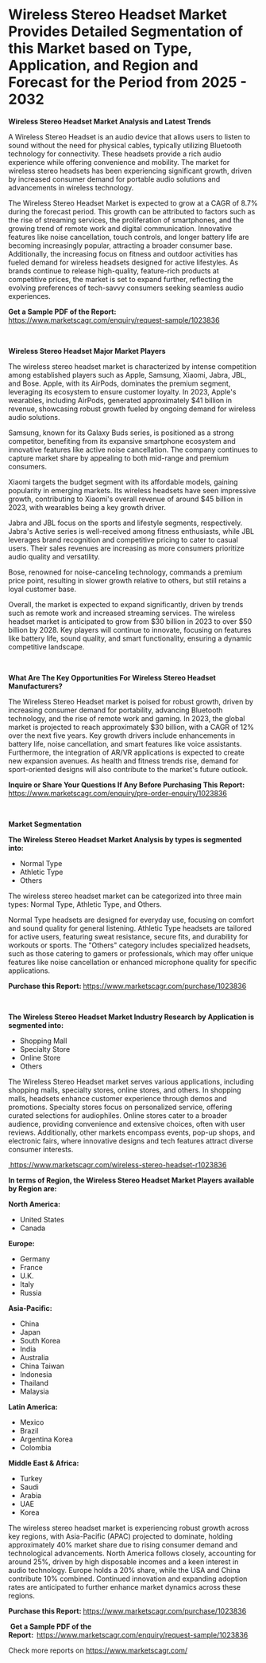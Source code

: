 <p><h1>Wireless Stereo Headset Market Provides Detailed Segmentation of this Market based on Type, Application, and Region and Forecast for the Period from 2025 - 2032</h1></p><p><strong>Wireless Stereo Headset Market Analysis and Latest Trends</strong></p>
<p><p>A Wireless Stereo Headset is an audio device that allows users to listen to sound without the need for physical cables, typically utilizing Bluetooth technology for connectivity. These headsets provide a rich audio experience while offering convenience and mobility. The market for wireless stereo headsets has been experiencing significant growth, driven by increased consumer demand for portable audio solutions and advancements in wireless technology. </p><p>The Wireless Stereo Headset Market is expected to grow at a CAGR of 8.7% during the forecast period. This growth can be attributed to factors such as the rise of streaming services, the proliferation of smartphones, and the growing trend of remote work and digital communication. Innovative features like noise cancellation, touch controls, and longer battery life are becoming increasingly popular, attracting a broader consumer base. Additionally, the increasing focus on fitness and outdoor activities has fueled demand for wireless headsets designed for active lifestyles. As brands continue to release high-quality, feature-rich products at competitive prices, the market is set to expand further, reflecting the evolving preferences of tech-savvy consumers seeking seamless audio experiences.</p></p>
<p><strong>Get a Sample PDF of the Report:&nbsp;</strong> <a href="https://www.marketscagr.com/enquiry/request-sample/1023836?utm_campaign=2110&utm_medium=2&utm_source=Github&utm_content=ia&utm_term=05032025&utm_id=wireless-stereo-headset">https://www.marketscagr.com/enquiry/request-sample/1023836</a></p>
<p>&nbsp;</p>
<p><strong>Wireless Stereo Headset Major Market Players</strong></p>
<p><p>The wireless stereo headset market is characterized by intense competition among established players such as Apple, Samsung, Xiaomi, Jabra, JBL, and Bose. Apple, with its AirPods, dominates the premium segment, leveraging its ecosystem to ensure customer loyalty. In 2023, Apple's wearables, including AirPods, generated approximately $41 billion in revenue, showcasing robust growth fueled by ongoing demand for wireless audio solutions.</p><p>Samsung, known for its Galaxy Buds series, is positioned as a strong competitor, benefiting from its expansive smartphone ecosystem and innovative features like active noise cancellation. The company continues to capture market share by appealing to both mid-range and premium consumers.</p><p>Xiaomi targets the budget segment with its affordable models, gaining popularity in emerging markets. Its wireless headsets have seen impressive growth, contributing to Xiaomi's overall revenue of around $45 billion in 2023, with wearables being a key growth driver.</p><p>Jabra and JBL focus on the sports and lifestyle segments, respectively. Jabra's Active series is well-received among fitness enthusiasts, while JBL leverages brand recognition and competitive pricing to cater to casual users. Their sales revenues are increasing as more consumers prioritize audio quality and versatility.</p><p>Bose, renowned for noise-canceling technology, commands a premium price point, resulting in slower growth relative to others, but still retains a loyal customer base.</p><p>Overall, the market is expected to expand significantly, driven by trends such as remote work and increased streaming services. The wireless headset market is anticipated to grow from $30 billion in 2023 to over $50 billion by 2028. Key players will continue to innovate, focusing on features like battery life, sound quality, and smart functionality, ensuring a dynamic competitive landscape.</p></p>
<p>&nbsp;</p>
<p><strong>What Are The Key Opportunities For Wireless Stereo Headset Manufacturers?</strong></p>
<p><p>The Wireless Stereo Headset market is poised for robust growth, driven by increasing consumer demand for portability, advancing Bluetooth technology, and the rise of remote work and gaming. In 2023, the global market is projected to reach approximately $30 billion, with a CAGR of 12% over the next five years. Key growth drivers include enhancements in battery life, noise cancellation, and smart features like voice assistants. Furthermore, the integration of AR/VR applications is expected to create new expansion avenues. As health and fitness trends rise, demand for sport-oriented designs will also contribute to the market's future outlook.</p></p>
<p><strong>Inquire or Share Your Questions If Any Before Purchasing This Report:</strong> <a href="https://www.marketscagr.com/enquiry/pre-order-enquiry/1023836?utm_campaign=2110&utm_medium=2&utm_source=Github&utm_content=ia&utm_term=05032025&utm_id=wireless-stereo-headset">https://www.marketscagr.com/enquiry/pre-order-enquiry/1023836</a></p>
<p>&nbsp;</p>
<p><strong>Market Segmentation</strong></p>
<p><strong>The Wireless Stereo Headset Market Analysis by types is segmented into:</strong></p>
<p><ul><li>Normal Type</li><li>Athletic Type</li><li>Others</li></ul></p>
<p><p>The wireless stereo headset market can be categorized into three main types: Normal Type, Athletic Type, and Others. </p><p>Normal Type headsets are designed for everyday use, focusing on comfort and sound quality for general listening. Athletic Type headsets are tailored for active users, featuring sweat resistance, secure fits, and durability for workouts or sports. The "Others" category includes specialized headsets, such as those catering to gamers or professionals, which may offer unique features like noise cancellation or enhanced microphone quality for specific applications.</p></p>
<p><strong>Purchase this Report:&nbsp;</strong><a href="https://www.marketscagr.com/purchase/1023836?utm_campaign=2110&utm_medium=2&utm_source=Github&utm_content=ia&utm_term=05032025&utm_id=wireless-stereo-headset">https://www.marketscagr.com/purchase/1023836</a></p>
<p>&nbsp;</p>
<p><strong>The Wireless Stereo Headset Market Industry Research by Application is segmented into:</strong></p>
<p><ul><li>Shopping Mall</li><li>Specialty Store</li><li>Online Store</li><li>Others</li></ul></p>
<p><p>The Wireless Stereo Headset market serves various applications, including shopping malls, specialty stores, online stores, and others. In shopping malls, headsets enhance customer experience through demos and promotions. Specialty stores focus on personalized service, offering curated selections for audiophiles. Online stores cater to a broader audience, providing convenience and extensive choices, often with user reviews. Additionally, other markets encompass events, pop-up shops, and electronic fairs, where innovative designs and tech features attract diverse consumer interests.</p></p>
<p><a href="https://www.marketscagr.com/wireless-stereo-headset-r1023836?utm_campaign=2110&utm_medium=2&utm_source=Github&utm_content=ia&utm_term=05032025&utm_id=wireless-stereo-headset">&nbsp;https://www.marketscagr.com/wireless-stereo-headset-r1023836</a></p>
<p><strong>In terms of Region, the Wireless Stereo Headset Market Players available by Region are:</strong></p>
<p>
    <p> <strong> North America: </strong>
        <ul>
            <li>United States</li>
            <li>Canada</li>
        </ul>
        </p> 
    <p> <strong> Europe: </strong>
        <ul>
            <li>Germany</li>
            <li>France</li>
            <li>U.K.</li>
            <li>Italy</li>
            <li>Russia</li>
        </ul>
        </p> 
    <p> <strong> Asia-Pacific: </strong>
        <ul>
            <li>China</li>
            <li>Japan</li>
            <li>South Korea</li>
            <li>India</li>
            <li>Australia</li>
            <li>China Taiwan</li>
            <li>Indonesia</li>
            <li>Thailand</li>
            <li>Malaysia</li>
        </ul>
        </p> 
    <p> <strong> Latin America: </strong>
        <ul>
            <li>Mexico</li>
            <li>Brazil</li>
            <li>Argentina Korea</li>
            <li>Colombia</li>
        </ul>
        </p> 
    <p> <strong> Middle East & Africa: </strong>
        <ul>
            <li>Turkey</li>
            <li>Saudi</li>
            <li>Arabia</li>
            <li>UAE</li>
            <li>Korea</li>
        </ul>
    </p>
    </p>
<p><p>The wireless stereo headset market is experiencing robust growth across key regions, with Asia-Pacific (APAC) projected to dominate, holding approximately 40% market share due to rising consumer demand and technological advancements. North America follows closely, accounting for around 25%, driven by high disposable incomes and a keen interest in audio technology. Europe holds a 20% share, while the USA and China contribute 10% combined. Continued innovation and expanding adoption rates are anticipated to further enhance market dynamics across these regions.</p></p>
<p><strong>Purchase this Report: </strong><a href="https://www.marketscagr.com/purchase/1023836?utm_campaign=2110&utm_medium=2&utm_source=Github&utm_content=ia&utm_term=05032025&utm_id=wireless-stereo-headset">https://www.marketscagr.com/purchase/1023836</a></p>
<p>&nbsp;<strong>Get a Sample PDF of the Report:&nbsp;&nbsp;</strong><a href="https://www.marketscagr.com/enquiry/request-sample/1023836?utm_campaign=2110&utm_medium=2&utm_source=Github&utm_content=ia&utm_term=05032025&utm_id=wireless-stereo-headset">https://www.marketscagr.com/enquiry/request-sample/1023836</a></p>
<p><strong></strong></p>
<p>Check more reports on <a href="https://www.marketscagr.com/?utm_campaign=2110&utm_medium=2&utm_source=Github&utm_content=ia&utm_term=05032025&utm_id=wireless-stereo-headset">https://www.marketscagr.com/</a></p>